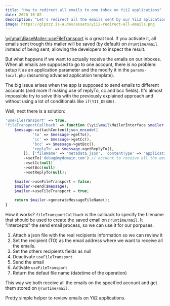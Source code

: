 ```yaml
---
title: "How to redirect all emails to one inbox on Yii2 applications"
date: 2020-10-02
description: "Let's redirect all the emails sent by our Yii2 aplication to our inbox while developing it. This way we don't need to inspect emails stored in @runtime/mail."
image: https://glpzzz.is-a.dev/assets/yii2-redirect-all-emails.png
---
```

[\yii\mail\BaseMailer::useFileTransport](https://www.yiiframework.com/doc/api/2.0/yii-mail-basemailer#$useFileTransport-detail) is a great tool. If you activate it, all
emails sent trough this mailer will be saved (by default) on `@runtime/mail`
instead of being sent, allowing the developers to inspect the result. 

But what happens if we want to actually receive the emails on our inboxes. When
all emails are supposed to go to one account, there is no problem: setup it as
an application parameter and the modify it in the `params-local.php` (assuming advaced
application template).

The big issue arises when the app is supposed to send emails to different
accounts (and more if making use of replyTo, cc and bcc fields). It's almost impossible try
to solve this with the previously explained approach and without using a lot of conditionals like `if(YII_DEBUG)`.

Well, next there is a solution: 

```php
'useFileTransport' => true,
'fileTransportCallback' => function (\yii\mail\MailerInterface $mailer, \yii\mail\MessageInterface $message) {
    $message->attachContent(json_encode([
            'to' => $message->getTo(),
            'cc' => $message->getCc(),
            'bcc' => $message->getBcc(),
            'replyTo' => $message->getReplyTo(),
        ]), ['fileName' => 'metadata.json', 'contentType' => 'application/json'])
        ->setTo('debug@mydomain.com') // account to receive all the emails
        ->setCc(null)
        ->setBcc(null)
        ->setReplyTo(null);

    $mailer->useFileTransport = false;
    $mailer->send($message);
    $mailer->useFileTransport = true;

    return $mailer->generateMessageFileName();
}

```

How it works? `fileTransportCallback` is the callback to specify the filename that should be used to create the saved email on `@runtime/mail`. It "intercepts" the send email process, so we can use it for our porpuses.

1. Attach a json file with the real recipients information so we can review it
2. Set the recipient (TO) as the email address where we want to receive all the
   emails.
3. Set the others recipients fields as null
4. Deactivate `useFileTransport`
5. Send the email
6. Activate `useFileTransport`
7. Return the defaut file name (datetime of the operation)

This way we both receive all the emails on the specified account and get them stored
on `@runtime/mail`.

Pretty simple helper to review emails on Yii2 applications.
